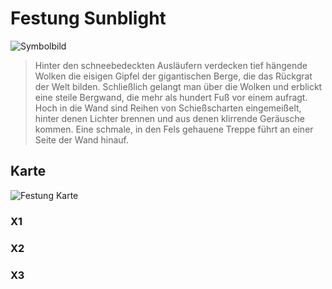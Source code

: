 # Festung Sunblight
![Symbolbild](https://5e.tools/img/adventure/IDRotF/147-03-000.chapter-splash.webp)

> Hinter den schneebedeckten Ausläufern verdecken tief hängende Wolken die eisigen Gipfel der gigantischen Berge, die das Rückgrat der Welt bilden. Schließlich gelangt man über die Wolken und erblickt eine steile Bergwand, die mehr als hundert Fuß vor einem aufragt. Hoch in die Wand sind Reihen von Schießscharten eingemeißelt, hinter denen Lichter brennen und aus denen klirrende Geräusche kommen. Eine schmale, in den Fels gehauene Treppe führt an einer Seite der Wand hinauf.

## Karte
![Festung Karte](https://5e.tools/img/adventure/IDRotF/148-map-3.1-sunblight.webp)

### X1

### X2

### X3

